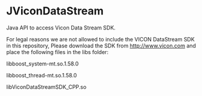 # JViconDataStream
Java API to access Vicon Data Stream SDK.


For legal reasons we are not allowed to include the VICON DataStream SDK in this repository, 
Please download the SDK from http://www.vicon.com and place the following files 
in the libs folder:
   
libboost_system-mt.so.1.58.0

libboost_thread-mt.so.1.58.0

libViconDataStreamSDK_CPP.so

